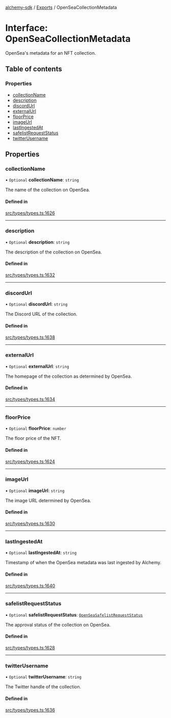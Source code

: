 [alchemy-sdk](../README.md) / [Exports](../modules.md) / OpenSeaCollectionMetadata

# Interface: OpenSeaCollectionMetadata

OpenSea's metadata for an NFT collection.

## Table of contents

### Properties

- [collectionName](OpenSeaCollectionMetadata.md#collectionname)
- [description](OpenSeaCollectionMetadata.md#description)
- [discordUrl](OpenSeaCollectionMetadata.md#discordurl)
- [externalUrl](OpenSeaCollectionMetadata.md#externalurl)
- [floorPrice](OpenSeaCollectionMetadata.md#floorprice)
- [imageUrl](OpenSeaCollectionMetadata.md#imageurl)
- [lastIngestedAt](OpenSeaCollectionMetadata.md#lastingestedat)
- [safelistRequestStatus](OpenSeaCollectionMetadata.md#safelistrequeststatus)
- [twitterUsername](OpenSeaCollectionMetadata.md#twitterusername)

## Properties

### collectionName

• `Optional` **collectionName**: `string`

The name of the collection on OpenSea.

#### Defined in

[src/types/types.ts:1626](https://github.com/alchemyplatform/alchemy-sdk-js/blob/a8bc079/src/types/types.ts#L1626)

___

### description

• `Optional` **description**: `string`

The description of the collection on OpenSea.

#### Defined in

[src/types/types.ts:1632](https://github.com/alchemyplatform/alchemy-sdk-js/blob/a8bc079/src/types/types.ts#L1632)

___

### discordUrl

• `Optional` **discordUrl**: `string`

The Discord URL of the collection.

#### Defined in

[src/types/types.ts:1638](https://github.com/alchemyplatform/alchemy-sdk-js/blob/a8bc079/src/types/types.ts#L1638)

___

### externalUrl

• `Optional` **externalUrl**: `string`

The homepage of the collection as determined by OpenSea.

#### Defined in

[src/types/types.ts:1634](https://github.com/alchemyplatform/alchemy-sdk-js/blob/a8bc079/src/types/types.ts#L1634)

___

### floorPrice

• `Optional` **floorPrice**: `number`

The floor price of the NFT.

#### Defined in

[src/types/types.ts:1624](https://github.com/alchemyplatform/alchemy-sdk-js/blob/a8bc079/src/types/types.ts#L1624)

___

### imageUrl

• `Optional` **imageUrl**: `string`

The image URL determined by OpenSea.

#### Defined in

[src/types/types.ts:1630](https://github.com/alchemyplatform/alchemy-sdk-js/blob/a8bc079/src/types/types.ts#L1630)

___

### lastIngestedAt

• `Optional` **lastIngestedAt**: `string`

Timestamp of when the OpenSea metadata was last ingested by Alchemy.

#### Defined in

[src/types/types.ts:1640](https://github.com/alchemyplatform/alchemy-sdk-js/blob/a8bc079/src/types/types.ts#L1640)

___

### safelistRequestStatus

• `Optional` **safelistRequestStatus**: [`OpenSeaSafelistRequestStatus`](../enums/OpenSeaSafelistRequestStatus.md)

The approval status of the collection on OpenSea.

#### Defined in

[src/types/types.ts:1628](https://github.com/alchemyplatform/alchemy-sdk-js/blob/a8bc079/src/types/types.ts#L1628)

___

### twitterUsername

• `Optional` **twitterUsername**: `string`

The Twitter handle of the collection.

#### Defined in

[src/types/types.ts:1636](https://github.com/alchemyplatform/alchemy-sdk-js/blob/a8bc079/src/types/types.ts#L1636)
